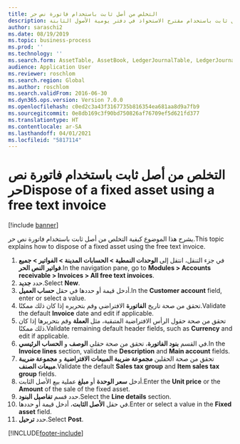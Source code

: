 ```yaml
---
title: التخلص من أصل ثابت باستخدام فاتورة نص حر
description: يشرح هذا الموضوع كيفية الاستحواذ على أصل ثابت باستخدام مقترح الاستحواذ في دفتر يومية الأصول الثابتة.
author: saraschi2
ms.date: 08/19/2019
ms.topic: business-process
ms.prod: ''
ms.technology: ''
ms.search.form: AssetTable, AssetBook, LedgerJournalTable, LedgerJournalTransAsset, SysQueryForm
audience: Application User
ms.reviewer: roschlom
ms.search.region: Global
ms.author: roschlom
ms.search.validFrom: 2016-06-30
ms.dyn365.ops.version: Version 7.0.0
ms.openlocfilehash: c0ed2c3a43f3167735b816354ea681aa8d9a7fb9
ms.sourcegitcommit: 0e8db169c3f90bd750826af76709ef5d621fd377
ms.translationtype: HT
ms.contentlocale: ar-SA
ms.lasthandoff: 04/01/2021
ms.locfileid: "5817114"
---
```

# <a name="dispose-of-a-fixed-asset-using-a-free-text-invoice"></a><span data-ttu-id="473b2-103">التخلص من أصل ثابت باستخدام فاتورة نص حر</span><span class="sxs-lookup"><span data-stu-id="473b2-103">Dispose of a fixed asset using a free text invoice</span></span>

[!include [banner](../../includes/banner.md)]

<span data-ttu-id="473b2-104">يشرح هذا الموضوع كيفية التخلص من أصل ثابت باستخدام فاتورة نص حر.</span><span class="sxs-lookup"><span data-stu-id="473b2-104">This topic explains how to dispose of a fixed asset using the free text invoice.</span></span>

1. <span data-ttu-id="473b2-105">في جزء التنقل، انتقل إلى **الوحدات النمطية > الحسابات المدينة > الفواتير > جميع فواتير النص الحر**.</span><span class="sxs-lookup"><span data-stu-id="473b2-105">In the navigation pane, go to **Modules > Accounts receivable > Invoices > All free text invoices**.</span></span>
2. <span data-ttu-id="473b2-106">حدد **جديد**.</span><span class="sxs-lookup"><span data-stu-id="473b2-106">Select **New**.</span></span>
3. <span data-ttu-id="473b2-107">أدخل قيمة أو حددها في حقل **حساب العميل**.</span><span class="sxs-lookup"><span data-stu-id="473b2-107">In the **Customer account** field, enter or select a value.</span></span>
4. <span data-ttu-id="473b2-108">تحقق من صحة تاريخ **الفاتورة** الافتراضي وقم بتحريره إذا كان ذلك ممكنًا.</span><span class="sxs-lookup"><span data-stu-id="473b2-108">Validate the default **Invoice** date and edit if applicable.</span></span>
5. <span data-ttu-id="473b2-109">تحقق من صحة حقول الرأس الافتراضية المتبقية، مثل **العملة** وقم بتحريرها إذا كان ذلك ممكنًا.</span><span class="sxs-lookup"><span data-stu-id="473b2-109">Validate remaining default header fields, such as **Currency** and edit if applicable.</span></span>
6. <span data-ttu-id="473b2-110">في القسم **بنود الفاتورة**، تحقق من صحة حقلي **الوصف** و **الحساب الرئيسي**.</span><span class="sxs-lookup"><span data-stu-id="473b2-110">In the **Invoice lines** section, validate the **Description** and **Main account** fields.</span></span>
7. <span data-ttu-id="473b2-111">تحقق من صحة الحقلين **مجموعة ضريبة المبيعات الافتراضية** و **مجموعة ضريبة مبيعات الصنف**.</span><span class="sxs-lookup"><span data-stu-id="473b2-111">Validate the default **Sales tax group** and **Item sales tax group** fields.</span></span>
8. <span data-ttu-id="473b2-112">أدخل **سعر الوحدة** أو **مبلغ** عملية بيع الأصل الثابت.</span><span class="sxs-lookup"><span data-stu-id="473b2-112">Enter the **Unit price** or the **Amount** of the sale of the fixed asset.</span></span>
9. <span data-ttu-id="473b2-113">حدد قسم **تفاصيل البنود**.</span><span class="sxs-lookup"><span data-stu-id="473b2-113">Select the **Line details** section.</span></span>  
10. <span data-ttu-id="473b2-114">في حقل **الأصل الثابت**، أدخل قيمة أو حددها.</span><span class="sxs-lookup"><span data-stu-id="473b2-114">Enter or select a value in the **Fixed asset** field.</span></span>
11. <span data-ttu-id="473b2-115">حدد **ترحيل**.</span><span class="sxs-lookup"><span data-stu-id="473b2-115">Select **Post**.</span></span> 



[!INCLUDE[footer-include](../../../includes/footer-banner.md)]